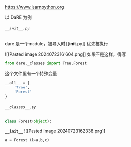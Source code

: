 https://www.learnpython.org

以 DaRE 为例

###### `__init__.py`
dare 是一个module，被导入时 [[__init__.py]] 优先被执行

![[Pasted image 20240723161604.png]]
如果不是这样，得写
```python
from dare._classes import Tree,Forest
```

这个文件里有一个特殊变量
```python
__all__ = {
	'Tree',
	'Forest'
}
```


###### `__classes__.py`
```python
class Forest(object):
```

**`__init__`**
![[Pasted image 20240723162338.png]]
```python
a = Forest (k=a,b,c)
```

